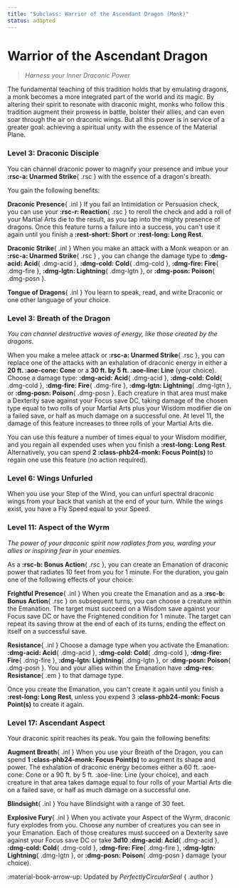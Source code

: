 ```yaml
---
title: "Subclass: Warrior of the Ascendant Dragon (Monk)"
status: adapted
---
```


<p style="display:none">
Harness your Inner Draconic Power
</p>

# Warrior of the Ascendant Dragon

> *Harness your Inner Draconic Power*  

The fundamental teaching of this tradition holds that by emulating dragons, a monk becomes a more integrated part of the world and its magic. By altering their spirit to resonate with draconic might, monks who follow this tradition augment their prowess in battle, bolster their allies, and can even soar through the air on draconic wings. But all this power is in service of a greater goal: achieving a spiritual unity with the essence of the Material Plane.

### Level 3: Draconic Disciple

You can channel draconic power to magnify your presence and imbue your **:rsc-a: Unarmed Strike**{ .rsc } with the essence of a dragon's breath. 

You gain the following benefits:

**Draconic Presence**{ .inl } If you fail an Intimidation or Persuasion check, you can use your **:rsc-r: Reaction**{ .rsc } to reroll the check and add a roll of your Martial Arts die to the result, as you tap into the mighty presence of dragons. Once this feature turns a failure into a success, you can't use it again until you finish a **:rest-short: Short** or **:rest-long: Long Rest**.

**Draconic Strike**{ .inl } When you make an attack with a Monk weapon or an **:rsc-a: Unarmed Strike**{ .rsc } , you can change the damage type to **:dmg-acid: Acid**{ .dmg-acid }, **:dmg-cold: Cold**{ .dmg-cold }, **:dmg-fire: Fire**{ .dmg-fire }, **:dmg-lgtn: Lightning**{ .dmg-lgtn }, or **:dmg-posn: Poison**{ .dmg-posn }.

**Tongue of Dragons**{ .inl } You learn to speak, read, and write Draconic or one other language of your choice.

### Level 3: Breath of the Dragon

*You can channel destructive waves of energy, like those created by the dragons.*

When you make a melee attack or **:rsc-a: Unarmed Strike**{ .rsc }, you can replace one of the attacks with an exhalation of draconic energy in either a **20 ft. :aoe-cone: Cone** or a **30 ft. by 5 ft. :aoe-line: Line** (your choice). Choose a damage type: **:dmg-acid: Acid**{ .dmg-acid }, **:dmg-cold: Cold**{ .dmg-cold }, **:dmg-fire: Fire**{ .dmg-fire }, **:dmg-lgtn: Lightning**{ .dmg-lgtn }, or **:dmg-posn: Poison**{ .dmg-posn }. Each creature in that area must make a Dexterity save against your Focus save DC, taking damage of the chosen type equal to two rolls of your Martial Arts plus your Wisdom modifier die on a failed save, or half as much damage on a successful one. At level 11, the damage of this feature increases to three rolls of your Martial Arts die.

You can use this feature a number of times equal to your Wisdom modifier, and you regain all expended uses when you finish a **:rest-long: Long Rest**. Alternatively, you can spend **2 :class-phb24-monk: Focus Point(s)** to regain one use this feature (no action required).

### Level 6: Wings Unfurled

When you use your Step of the Wind, you can unfurl spectral draconic wings from your back that vanish at the end of your turn. While the wings exist, you have a Fly Speed equal to your Speed.

### Level 11: Aspect of the Wyrm

*The power of your draconic spirit now radiates from you, warding your allies or inspiring fear in your enemies.* 

As a **:rsc-b: Bonus Action**{ .rsc }, you can create an Emanation of draconic power that radiates 10 feet from you for 1 minute. For the duration, you gain one of the following effects of your choice:

**Frightful Presence**{ .inl } When you create the Emanation and as a **:rsc-b: Bonus Action**{ .rsc } on subsequent turns, you can choose a creature within the Emanation. The target must succeed on a Wisdom save against your Focus save DC or have the Frightened condition for 1 minute. The target can repeat its saving throw at the end of each of its turns, ending the effect on itself on a successful save.

**Resistance**{ .inl } Choose a damage type when you activate the Emanation: **:dmg-acid: Acid**{ .dmg-acid }, **:dmg-cold: Cold**{ .dmg-cold }, **:dmg-fire: Fire**{ .dmg-fire }, **:dmg-lgtn: Lightning**{ .dmg-lgtn }, or **:dmg-posn: Poison**{ .dmg-posn }. You and your allies within the Emanation have **:dmg-res: Resistance**{ .em } to that damage type.

Once you create the Emanation, you can't create it again until you finish a **:rest-long: Long Rest**, unless you expend 3 **:class-phb24-monk: Focus Point(s)** to create it again.

### Level 17: Ascendant Aspect

Your draconic spirit reaches its peak. You gain the following benefits:

**Augment Breath**{ .inl } When you use your Breath of the Dragon, you can spend **1 :class-phb24-monk: Focus Point(s)** to augment its shape and power. The exhalation of draconic energy becomes either a 60 ft. :aoe-cone: Cone or a 90 ft. by 5 ft. :aoe-line: Line (your choice), and each creature in that area takes damage equal to four rolls of your Martial Arts die on a failed save, or half as much damage on a successful one.

**Blindsight**{ .inl } You have Blindsight with a range of 30 feet.

**Explosive Fury**{ .inl } When you activate your Aspect of the Wyrm, draconic fury explodes from you. Choose any number of creatures you can see in your Emanation. Each of those creatures must succeed on a Dexterity save against your Focus save DC or take **3d10** **:dmg-acid: Acid**{ .dmg-acid }, **:dmg-cold: Cold**{ .dmg-cold }, **:dmg-fire: Fire**{ .dmg-fire }, **:dmg-lgtn: Lightning**{ .dmg-lgtn }, or **:dmg-posn: Poison**{ .dmg-posn } damage (your choice).

:material-book-arrow-up: Updated by *PerfectlyCircularSeal*
{ .author }